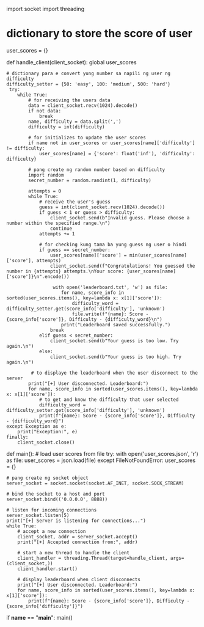 import socket 
import threading

# dictionary to store the score of user
user_scores = {}

def handle_client(client_socket):
    global user_scores
    
    # dictionary para e convert yung number sa napili ng user ng difficulty
    difficulty_setter = {50: 'easy', 100: 'medium', 500: 'hard'}
     try:
        while True:
            # for receiving the users data
            data = client_socket.recv(1024).decode()
            if not data:
                break
            name, difficulty = data.split(',')
            difficulty = int(difficulty)
            
            # for initializes to update the user scores
            if name not in user_scores or user_scores[name]['difficulty'] != difficulty:
                user_scores[name] = {'score': float('inf'), 'difficulty': difficulty}
            
            # pang create ng random number based on difficulty
            import random
            secret_number = random.randint(1, difficulty)
            
            attempts = 0
            while True:
                # receive the user's guess
                guess = int(client_socket.recv(1024).decode())
                if guess < 1 or guess > difficulty:
                    client_socket.send(b"Invalid guess. Please choose a number within the specified range.\n")
                    continue
                attempts += 1
                
                # for checking kung tama ba yung guess ng user o hindi
                if guess == secret_number:
                    user_scores[name]['score'] = min(user_scores[name]['score'], attempts)
                    client_socket.send(f"Congratulations! You guessed the number in {attempts} attempts.\nYour score: {user_scores[name]['score']}\n".encode())
                    
                     with open('leaderboard.txt', 'w') as file:
                        for name, score_info in sorted(user_scores.items(), key=lambda x: x[1]['score']):
                            difficulty_word = difficulty_setter.get(score_info['difficulty'], 'unknown')
                            file.write(f"{name}: Score - {score_info['score']}, Difficulty - {difficulty_word}\n")
                        print("Leaderboard saved successfully.")
                    break
                elif guess < secret_number:
                    client_socket.send(b"Your guess is too low. Try again.\n")
                else:
                    client_socket.send(b"Your guess is too high. Try again.\n")

             # to displaye the leaderboard when the user disconnect to the server
            print("[+] User disconnected. Leaderboard:")
            for name, score_info in sorted(user_scores.items(), key=lambda x: x[1]['score']):  
                # to get and know the difficulty that user selected
                difficulty_word = difficulty_setter.get(score_info['difficulty'], 'unknown')
                print(f"{name}: Score - {score_info['score']}, Difficulty - {difficulty_word}")
    except Exception as e:
        print("Exception:", e)
    finally:
        client_socket.close()
def main():
    # load user scores from file
    try:
        with open('user_scores.json', 'r') as file:
            user_scores = json.load(file)
    except FileNotFoundError:
        user_scores = {}
    
    # pang create ng socket object
    server_socket = socket.socket(socket.AF_INET, socket.SOCK_STREAM)
    
    # bind the socket to a host and port
    server_socket.bind(('0.0.0.0', 8888))
    
    # listen for incoming connections
    server_socket.listen(5)
    print("[+] Server is listening for connections...")
    while True:
        # accept a new connection
        client_socket, addr = server_socket.accept()
        print("[+] Accepted connection from:", addr)
        
        # start a new thread to handle the client
        client_handler = threading.Thread(target=handle_client, args=(client_socket,))
        client_handler.start()
        
        # display leaderboard when client disconnects
        print("[+] User disconnected. Leaderboard:")
        for name, score_info in sorted(user_scores.items(), key=lambda x: x[1]['score']):
            print(f"{name}: Score - {score_info['score']}, Difficulty - {score_info['difficulty']}")

if __name__ == "__main__":
    main()
